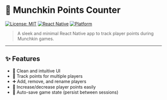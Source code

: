 # 🎲 Munchkin Points Counter

[![License: MIT](https://img.shields.io/badge/license-MIT-blue.svg)](LICENSE)
[![React Native](https://img.shields.io/badge/React%20Native-2025+-informational?logo=react)](https://reactnative.dev/)
[![Platform](https://img.shields.io/badge/platform-iOS%20|%20Android-green)]()

> A sleek and minimal React Native app to track player points during Munchkin games.

---

## ✨ Features

- 📱 Clean and intuitive UI
- 🎯 Track points for multiple players
- ➕ Add, remove, and rename players
- 🔁 Increase/decrease player points easily
- 💾 Auto-save game state (persist between sessions)